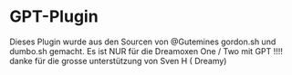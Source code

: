 # GPT-Plugin

Dieses Plugin wurde aus den Sourcen von @Gutemines gordon.sh und dumbo.sh gemacht.
Es ist NUR für die Dreamoxen One / Two mit GPT !!!!
danke für die grosse unterstützung von Sven H ( Dreamy)
